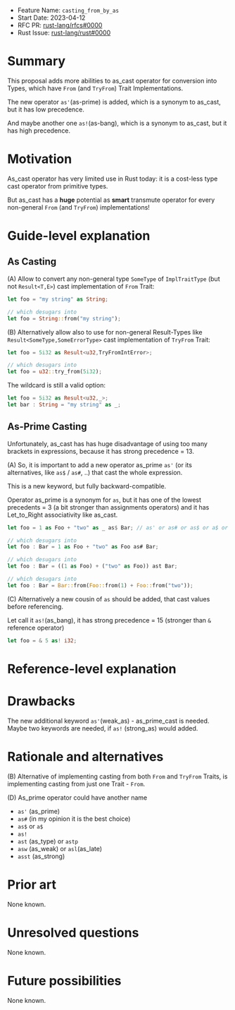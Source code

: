 - Feature Name: `casting_from_by_as`
- Start Date: 2023-04-12
- RFC PR: [rust-lang/rfcs#0000](https://github.com/rust-lang/rfcs/pull/0000)
- Rust Issue: [rust-lang/rust#0000](https://github.com/rust-lang/rust/issues/0000)


# Summary
[summary]: #summary

This proposal adds more abilities to as_cast operator for conversion into Types, which have `From` (and `TryFrom`) Trait Implementations.

The new operator `as'`(as-prime) is added, which is a synonym to as_cast, but it has low precedence. 

And maybe another one `as!`(as-bang), which is a synonym to as_cast, but it has high precedence.


# Motivation
[motivation]: #motivation

As_cast operator has very limited use in Rust today: it is a cost-less type cast operator from primitive types.

But as_cast has a **huge** potential as **smart** transmute operator for every non-general `From` (and `TryFrom`) implementations!


# Guide-level explanation
[guide-level-explanation]: #guide-level-explanation


## As Casting

(A) Allow to convert any non-general type `SomeType` of `ImplTraitType` (but not `Result<T,E>`) cast implementation of `From` Trait:

```rust
let foo = "my string" as String;

// which desugars into
let foo = String::from("my string");
```

(B) Alternatively allow also to use for non-general Result-Types like `Result<SomeType,SomeErrorType>` cast implementation of `TryFrom` Trait:
```rust
let foo = 5i32 as Result<u32,TryFromIntError>;

// which desugars into
let foo = u32::try_from(5i32);
```

The wildcard is still a valid option:
```rust
let foo = 5i32 as Result<u32,_>;
let bar : String = "my string" as _;
```


## As-Prime Casting

Unfortunately, as_cast has has huge disadvantage of using too many brackets in expressions, because it has strong precedence = 13.

(A) So, it is important to add a new operator as_prime `as'` (or its alternatives, like  `as$` / `as#`, ..) that cast the whole expression.

This is a new keyword, but fully backward-compatible.

Operator as_prime is a synonym for `as`, but it has one of the lowest precedents = 3 (a bit stronger than assignments operators) and it has Let_to_Right associativity like as_cast.
```rust
let foo = 1 as Foo + "two" as _ as$ Bar; // as' or as# or as$ or a$ or ast

// which desugars into
let foo : Bar = 1 as Foo + "two" as Foo as# Bar;

// which desugars into
let foo : Bar = ((1 as Foo) + ("two" as Foo)) ast Bar;

// which desugars into
let foo : Bar = Bar::from(Foo::from(1) + Foo::from("two"));
```

(C) Alternatively a new cousin of `as` should be added, that cast values before referencing.

Let call it `as!`(as_bang), it has strong precedence = 15 (stronger than `&` reference operator)
```rust
let foo = & 5 as! i32;
```

# Reference-level explanation
[reference-level-explanation]: #reference-level-explanation


# Drawbacks
[drawbacks]: #drawbacks

The new additional keyword `as'`(weak_as) - as_prime_cast is needed. Maybe two keywords are needed, if `as!` (strong_as) would added.


# Rationale and alternatives
[rationale-and-alternatives]: #rationale-and-alternatives

(B) Alternative of implementing casting from both `From` and `TryFrom` Traits, is implementing casting from just one Trait - `From`.

(D) As_prime operator could have another name
- `as'` (as_prime)
- `as#` (in my opinion it is the best choice)
- `as$` or `a$`
- `as!`
- `ast` (as_type)  or `astp`
- `asw` (as_weak) or `asl`(as_late)
- `asst` (as_strong)


# Prior art
[prior-art]: #prior-art

None known.


# Unresolved questions
[unresolved-questions]: #unresolved-questions

None known.


# Future possibilities
[future-possibilities]: #future-possibilities

None known.

